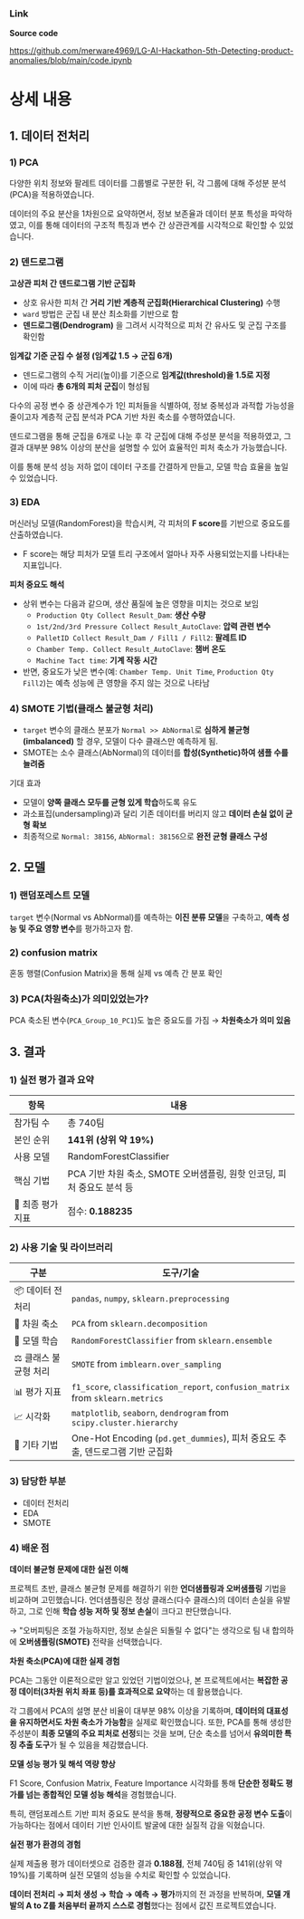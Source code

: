 ### Link

**Source code**

https://github.com/merware4969/LG-AI-Hackathon-5th-Detecting-product-anomalies/blob/main/code.ipynb

# 상세 내용

## 1. 데이터 전처리

### 1) PCA

다양한 위치 정보와 팔레트 데이터를 그룹별로 구분한 뒤, 각 그룹에 대해 주성분 분석(PCA)을 적용하였습니다. 

데이터의 주요 분산을 1차원으로 요약하면서, 정보 보존율과 데이터 분포 특성을 파악하였고, 이를 통해 데이터의 구조적 특징과 변수 간 상관관계를 시각적으로 확인할 수 있었습니다.


### 2) 덴드로그램

**고상관 피처 간 덴드로그램 기반 군집화**

- 상호 유사한 피처 간 **거리 기반 계층적 군집화(Hierarchical Clustering)** 수행
- `ward` 방법은 군집 내 분산 최소화를 기반으로 함
- **덴드로그램(Dendrogram)** 을 그려서 시각적으로 피처 간 유사도 및 군집 구조를 확인함

**임계값 기준 군집 수 설정 (임계값 1.5 → 군집 6개)**

- 덴드로그램의 수직 거리(높이)를 기준으로 **임계값(threshold)을 1.5로 지정**
- 이에 따라 **총 6개의 피처 군집**이 형성됨



다수의 공정 변수 중 상관계수가 1인 피처들을 식별하여, 정보 중복성과 과적합 가능성을 줄이고자 계층적 군집 분석과 PCA 기반 차원 축소를 수행하였습니다. 

덴드로그램을 통해 군집을 6개로 나눈 후 각 군집에 대해 주성분 분석을 적용하였고, 그 결과 대부분 98% 이상의 분산을 설명할 수 있어 효율적인 피처 축소가 가능했습니다.

이를 통해 분석 성능 저하 없이 데이터 구조를 간결하게 만들고, 모델 학습 효율을 높일 수 있었습니다.

### 3) EDA

머신러닝 모델(RandomForest)을 학습시켜, 각 피처의 **F score**를 기반으로 중요도를 산출하였습니다.

- F score는 해당 피처가 모델 트리 구조에서 얼마나 자주 사용되었는지를 나타내는 지표입니다.



**피처 중요도 해석**

- 상위 변수는 다음과 같으며, 생산 품질에 높은 영향을 미치는 것으로 보임
    - `Production Qty Collect Result_Dam`: **생산 수량**
    - `1st/2nd/3rd Pressure Collect Result_AutoClave`: **압력 관련 변수**
    - `PalletID Collect Result_Dam / Fill1 / Fill2`: **팔레트 ID**
    - `Chamber Temp. Collect Result_AutoClave`: **챔버 온도**
    - `Machine Tact time`: **기계 작동 시간**
- 반면, 중요도가 낮은 변수(예: `Chamber Temp. Unit Time`, `Production Qty Fill2`)는 예측 성능에 큰 영향을 주지 않는 것으로 나타남

### 4) SMOTE 기법(클래스 불균형 처리)

- `target` 변수의 클래스 분포가 `Normal >> AbNormal`로 **심하게 불균형(imbalanced)** 할 경우, 모델이 다수 클래스만 예측하게 됨.
- SMOTE는 소수 클래스(AbNormal)의 데이터를 **합성(Synthetic)하여 샘플 수를 늘려줌**

기대 효과

- 모델이 **양쪽 클래스 모두를 균형 있게 학습**하도록 유도
- 과소표집(undersampling)과 달리 기존 데이터를 버리지 않고 **데이터 손실 없이 균형 확보**
- 최종적으로 `Normal: 38156`, `AbNormal: 38156`으로 **완전 균형 클래스 구성**

## 2. 모델

### 1) 랜덤포레스트 모델

`target` 변수(Normal vs AbNormal)를 예측하는 **이진 분류 모델**을 구축하고, **예측 성능 및 주요 영향 변수**를 평가하고자 함.

### 2) confusion matrix

혼동 행렬(Confusion Matrix)을 통해 실제 vs 예측 간 분포 확인



### 3) PCA(차원축소)가 의미있었는가?



PCA 축소된 변수(`PCA_Group_10_PC1`)도 높은 중요도를 가짐 → **차원축소가 의미 있음**

## 3. 결과

### **1) 실전 평가 결과 요약**

| 항목 | 내용 |
| --- | --- |
| 참가팀 수 | 총 740팀 |
| 본인 순위 | **141위 (상위 약 19%)** |
| 사용 모델 | RandomForestClassifier |
| 핵심 기법 | PCA 기반 차원 축소, SMOTE 오버샘플링, 원핫 인코딩, 피처 중요도 분석 등 |
| 🎯 최종 평가 지표 | 점수: **0.188235** |



### 2) 사용 기술 및 라이브러리

| 구분 | 도구/기술 |
| --- | --- |
| 📦 데이터 전처리 | `pandas`, `numpy`, `sklearn.preprocessing` |
| 🧪 차원 축소 | `PCA` from `sklearn.decomposition` |
| 🧠 모델 학습 | `RandomForestClassifier` from `sklearn.ensemble` |
| ⚖️ 클래스 불균형 처리 | `SMOTE` from `imblearn.over_sampling` |
| 📊 평가 지표 | `f1_score`, `classification_report`, `confusion_matrix` from `sklearn.metrics` |
| 📈 시각화 | `matplotlib`, `seaborn`, `dendrogram` from `scipy.cluster.hierarchy` |
| 🧩 기타 기법 | One-Hot Encoding (`pd.get_dummies`), 피처 중요도 추출, 덴드로그램 기반 군집화 |

### 3) 담당한 부분

- 데이터 전처리
- EDA
- SMOTE

### 4) 배운 점

**데이터 불균형 문제에 대한 실전 이해**

프로젝트 초반, 클래스 불균형 문제를 해결하기 위한 **언더샘플링과 오버샘플링** 기법을 비교하며 고민했습니다. 언더샘플링은 정상 클래스(다수 클래스)의 데이터 손실을 유발하고, 그로 인해 **학습 성능 저하 및 정보 손실**이 크다고 판단했습니다.

→ "오버피팅은 조절 가능하지만, 정보 손실은 되돌릴 수 없다"는 생각으로 팀 내 합의하에 **오버샘플링(SMOTE)** 전략을 선택했습니다.

**차원 축소(PCA)에 대한 실제 경험**

PCA는 그동안 이론적으로만 알고 있었던 기법이었으나, 본 프로젝트에서는 **복잡한 공정 데이터(3차원 위치 좌표 등)를 효과적으로 요약**하는 데 활용했습니다. 

각 그룹에서 PCA의 설명 분산 비율이 대부분 98% 이상을 기록하며, **데이터의 대표성을 유지하면서도 차원 축소가 가능함**을 실제로 확인했습니다. 또한, PCA를 통해 생성한 주성분이 **최종 모델의 주요 피처로 선정**되는 것을 보며, 단순 축소를 넘어서 **유의미한 특징 추출 도구**가 될 수 있음을 체감했습니다.

**모델 성능 평가 및 해석 역량 향상**

F1 Score, Confusion Matrix, Feature Importance 시각화를 통해 **단순한 정확도 평가를 넘는 종합적인 모델 성능 해석**을 경험했습니다.

특히, 랜덤포레스트 기반 피처 중요도 분석을 통해, **정량적으로 중요한 공정 변수 도출**이 가능하다는 점에서 데이터 기반 인사이트 발굴에 대한 실질적 감을 익혔습니다.

**실전 평가 환경의 경험**

실제 제출용 평가 데이터셋으로 검증한 결과 **0.188점**, 전체 740팀 중 141위(상위 약 19%)를 기록하며 실전 모델의 성능을 수치로 확인할 수 있었습니다.

**데이터 전처리 → 피처 생성 → 학습 → 예측 → 평가**까지의 전 과정을 반복하며, **모델 개발의 A to Z를 처음부터 끝까지 스스로 경험**했다는 점에서 값진 프로젝트였습니다.
